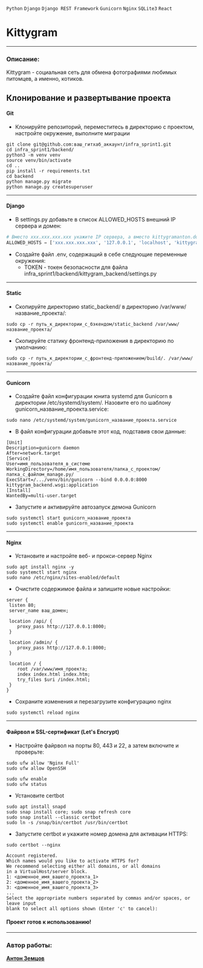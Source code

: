 `Python` `Django` `Django REST Framework` `Gunicorn` `Nginx` `SQLite3` `React`
# Kittygram
***
### Описание:
Kittygram - социальная сеть для обмена фотографиями любимых питомцев, а именно, котиков.

## Клонирование и развертывание проекта
#### Git
- Клонируйте репозиторий, переместитесь в директорию с проектом, настройте окружение, выполните миграции
```shell
git clone git@github.com:ваш_гитхаб_аккаунт/infra_sprint1.git
cd infra_sprint1/backend/
python3 -m venv venv
source venv/bin/activate
cd ..
pip install -r requirements.txt
cd backend
python manage.py migrate
python manage.py createsuperuser
```
***
#### Django
- В settings.py добавьте в список ALLOWED_HOSTS внешний IP сервера и домен:
```python
# Вместо xxx.xxx.xxx.xxx укажите IP сервера, а вместо kittygramanton.ddns.net – ваше доменное имя.
ALLOWED_HOSTS = ['xxx.xxx.xxx.xxx', '127.0.0.1', 'localhost', 'kittygramanton.ddns.net']
```
- Создайте файл .env, содержащий в себе следующие переменные окружения:
  * TOKEN - токен безопасности для файла infra_sprint1/backend/kittygram_backend/settings.py
***
#### Static
- Скопируйте директорию static_backend/ в директорию /var/www/название_проекта/:
```shell
sudo cp -r путь_к_директории_с_бэкендом/static_backend /var/www/название_проекта/
```
- Скопируйте статику фронтенд-приложения в директорию по умолчанию:
```shell
sudo cp -r путь_к_директории_с_фронтенд-приложением/build/. /var/www/название_проекта/
```
***
#### Gunicorn
- Создайте файл конфигурации юнита systemd для Gunicorn в директории
/etc/systemd/system/. Назовите его по шаблону gunicorn_название_проекта.service:
```shell
sudo nano /etc/systemd/system/gunicorn_название_проекта.service
```
- В файл конфигурации добавьте этот код, подставив свои данные:
```shell
[Unit]
Description=gunicorn daemon
After=network.target
[Service]
User=имя_пользователя_в_системе
WorkingDirectory=/home/имя_пользователя/папка_с_проектом/папка_с_файлом_manage.py/
ExecStart=/.../venv/bin/gunicorn --bind 0.0.0.0:8000 kittygram_backend.wsgi:application
[Install]
WantedBy=multi-user.target 
```
- Запустите и активируйте автозапуск демона Gunicorn
```shell
sudo systemctl start gunicorn_название_проекта
sudo systemctl enable gunicorn_название_проекта
```
***
#### Nginx
- Установите и настройте веб- и прокси-сервер Nginx
```shell
sudo apt install nginx -y
sudo systemctl start nginx
sudo nano /etc/nginx/sites-enabled/default 
```
- Очистите содержимое файла и запишите новые настройки:
```text
server {
 listen 80;
 server_name ваш_домен;
 
 location /api/ {
    proxy_pass http://127.0.0.1:8000;
 }

 location /admin/ {
    proxy_pass http://127.0.0.1:8000;
 }
 
 location / {
    root /var/www/имя_проекта;
    index index.html index.htm;
    try_files $uri /index.html;
 }
}
```
- Сохраните изменения и перезагрузите конфигурацию nginx
```shell
sudo systemctl reload nginx
```
***
#### Файрвол и SSL-сертификат (Let's Encrypt)
- Настройте файрвол на порты 80, 443 и 22, а затем включите и проверьте:
```shell
sudo ufw allow 'Nginx Full'
sudo ufw allow OpenSSH

sudo ufw enable
sudo ufw status
```
- Установите certbot
```shell
sudo apt install snapd
sudo snap install core; sudo snap refresh core
sudo snap install --classic certbot
sudo ln -s /snap/bin/certbot /usr/bin/certbot 
```
- Запустите certbot и укажите номер домена для активации HTTPS:
```shell
sudo certbot --nginx

Account registered.
Which names would you like to activate HTTPS for?
We recommend selecting either all domains, or all domains
in a VirtualHost/server block.
1: <доменное_имя_вашего_проекта_1>
2: <доменное_имя_вашего_проекта_2>
3: <доменное_имя_вашего_проекта_3>
...
Select the appropriate numbers separated by commas and/or spaces, or leave input
blank to select all options shown (Enter 'c' to cancel):
```

#### Проект готов к использованию!
***
### Автор работы:
**[Антон Земцов](https://github.com/antonata-c)**
